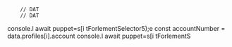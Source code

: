 
        // DAT
        // DAT
console.l await puppet=s[i tForlementSelector5);e
        const accountNumber = data.profiles[i].account
console.l await puppet=s[i tForlementS
